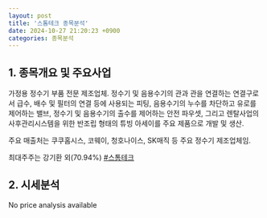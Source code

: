 ```yaml
---
layout: post
title: '스톰테크 종목분석'
date: 2024-10-27 21:20:23 +0900
categories: 종목분석
---
```


## 1. 종목개요 및 주요사업

가정용 정수기 부품 전문 제조업체. 정수기 및 음용수기의 관과 관을 연결하는 연결구로서 급수, 배수 및 필터의 연결 등에 사용되는 피팅, 음용수기의 누수를 차단하고 유로를 제어하는 밸브, 정수기 및 음용수기의 출수를 제어하는 안전 파우셋, 그리고 렌탈사업의 사후관리시스템을 위한 반조립 형태의 튜빙 아세이를 주요 제품으로 개발 및 생산.

주요 매출처는 쿠쿠홈시스, 코웨이, 청호나이스, SK매직 등 주요 정수기 제조업체임.

최대주주는 강기환 외(70.94%)
[#스톰테크](#)

## 2. 시세분석

No price analysis available
